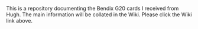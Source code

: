 This is a repository documenting the Bendix G20 cards I received from Hugh.
The main information will be collated in the Wiki. Please click the Wiki link above.
